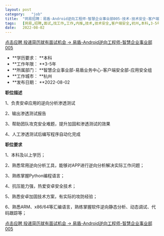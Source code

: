 ```yaml
---
layout:	post
category:	"job"
title:	"网易招聘：易盾-Android逆向工程师-智慧企业事业部005-技术-技术安全-客户端安全-杭州本科3-5年"
tags:	[网易,招聘,面试,找工作,工作,内推,技术,技术安全,客户端安全,杭州,本科,3-5年]
date:	2022-08-02
---
```


[点击应聘 投递简历就有面试机会 ->  易盾-Android逆向工程师-智慧企业事业部005](http://mobile.bole.netease.com/bole/boleDetail?id=39589&employeeId=346f03c3cda5f04c&key=all)



- **学历要求： **本科
- **工作年限： **3-5年
- **所属部门： **智慧企业事业部-易盾业务中心-客户端安全部-应用安全组
- **工作城市： **杭州
- **发布日期： **2022-08-02



**职位描述**

1、负责安卓应用的逆向分析渗透测试

2、输出渗透测试报告

3、帮助团队攻克安全难题，提升加固和渗透测试的效果

4、人工渗透测试后编写程序自动化完成



**职位要求**

1、本科及以上学历；

2、熟悉常用逆向分析工具，能够对APP进行逆向分析解决实际工作问题；

3、熟练掌握Python编程语言；

4、抗压能力强，热爱安卓安全技术；

5、熟悉安卓加固技术方案，有实际的攻防经验；

6、熟悉ARM、x86/64等汇编语言，熟练掌握软件逆向静态分析、动态调试、代码跟踪等；



[点击应聘 投递简历就有面试机会 ->  易盾-Android逆向工程师-智慧企业事业部005](http://mobile.bole.netease.com/bole/boleDetail?id=39589&employeeId=346f03c3cda5f04c&key=all)